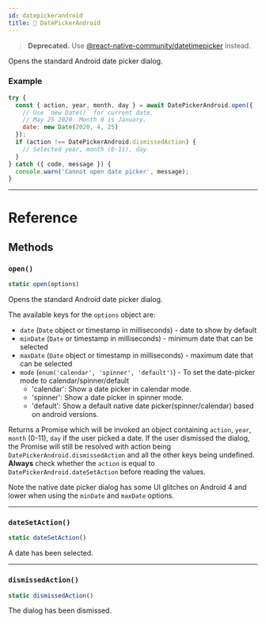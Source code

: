 ```yaml
---
id: datepickerandroid
title: 🚧 DatePickerAndroid
---
```


> **Deprecated.** Use [@react-native-community/datetimepicker](https://github.com/react-native-community/react-native-datetimepicker) instead.

Opens the standard Android date picker dialog.

### Example

```jsx
try {
  const { action, year, month, day } = await DatePickerAndroid.open({
    // Use `new Date()` for current date.
    // May 25 2020. Month 0 is January.
    date: new Date(2020, 4, 25)
  });
  if (action !== DatePickerAndroid.dismissedAction) {
    // Selected year, month (0-11), day
  }
} catch ({ code, message }) {
  console.warn('Cannot open date picker', message);
}
```

---

# Reference

## Methods

### `open()`

```jsx
static open(options)
```

Opens the standard Android date picker dialog.

The available keys for the `options` object are:

- `date` (`Date` object or timestamp in milliseconds) - date to show by default
- `minDate` (`Date` or timestamp in milliseconds) - minimum date that can be selected
- `maxDate` (`Date` object or timestamp in milliseconds) - maximum date that can be selected
- `mode` (`enum('calendar', 'spinner', 'default')`) - To set the date-picker mode to calendar/spinner/default
  - 'calendar': Show a date picker in calendar mode.
  - 'spinner': Show a date picker in spinner mode.
  - 'default': Show a default native date picker(spinner/calendar) based on android versions.

Returns a Promise which will be invoked an object containing `action`, `year`, `month` (0-11), `day` if the user picked a date. If the user dismissed the dialog, the Promise will still be resolved with action being `DatePickerAndroid.dismissedAction` and all the other keys being undefined. **Always** check whether the `action` is equal to `DatePickerAndroid.dateSetAction` before reading the values.

Note the native date picker dialog has some UI glitches on Android 4 and lower when using the `minDate` and `maxDate` options.

---

### `dateSetAction()`

```jsx
static dateSetAction()
```

A date has been selected.

---

### `dismissedAction()`

```jsx
static dismissedAction()
```

The dialog has been dismissed.
